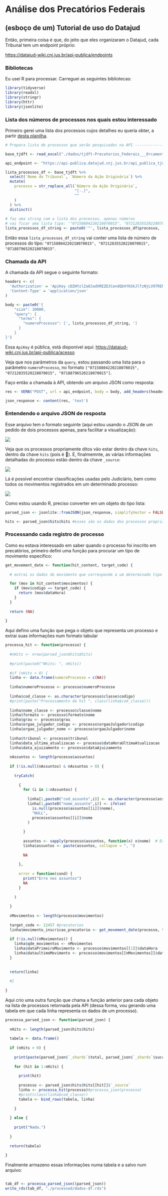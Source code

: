 # Análise dos Precatórios Federais

## (esboço de um) Tutorial de uso do Datajud

Então, primeira coisa é que, do jeito que eles organizaram o Datajud, cada Tribunal tem um endpoint próprio:

https://datajud-wiki.cnj.jus.br/api-publica/endpoints

### Bibliotecas

Eu usei R para processar. Carreguei as seguintes bibliotecas:

```r
library(tidyverse)
library(readxl)
library(stringr)
library(httr)
library(jsonlite)
```

### Lista dos números de processos nos quais estou interessado

Primeiro gerei uma lista dos processos cujos detalhes eu queria obter, a partir [desta planilha](./dados/tjdft-Precatorios_Federais___Orcamento_2025.xlsx).

```r
# Prepara lista de processos que serão pesquisados na API -----------------

base_tjdft <- read_excel("./dados/tjdft-Precatorios_Federais___Orcamento_2025.xlsx")

api_endpoint <- "https://api-publica.datajud.cnj.jus.br/api_publica_tjdft/_search"

lista_processos_df <- base_tjdft %>%
  select(`Nome do Tribunal`, `Número da Ação Originária`) %>%
  mutate(
    processo = str_replace_all(`Número da Ação Originária`,
                               "[-.]", 
                               ""
    )
  ) %>%
  distinct()
  
# faz uma string com a lista dos processos, apenas números
# vai ficar uma lista tipo: '"07158804220218070015", "07212835520228070015", "07188796520218070015"'
lista_processos_df_string <- paste0('"', lista_processos_df$processo, '"', collapse = ", ")
```

Então essa `lista_processos_df_string` vai conter uma lista de número de processos do tipo: `"07158804220218070015", "07212835520228070015", "07188796520218070015"`.

### Chamada da API

A chamada da API segue o seguinte formato:

```r
headers <- c(
  'Authorization' = 'ApiKey cDZHYzlZa0JadVREZDJCendQbXY6SkJlTzNjLV9TRENyQk1RdnFKZGRQdw==',
  'Content-Type' = 'application/json'
)

body <- paste0('{
    "size": 10000,
    "query": {
      "terms": {
        "numeroProcesso": [', lista_processos_df_string, '] 
      }
    }
}')

```

Essa `ApiKey` é pública, está disponível aqui: https://datajud-wiki.cnj.jus.br/api-publica/acesso

Veja que nos parâmetros da `query`, estou passando uma lista para o parâmetro `numeroProcesso`, no formato `["07158804220218070015", "07212835520228070015", "07188796520218070015"]`.

Faço então a chamada à API, obtendo um arquivo JSON como resposta:

```r
res <- VERB("POST", url = api_endpoint, body = body, add_headers(headers))

json_response <- content(res, 'text')

```

### Entendendo o arquivo JSON de resposta

Esse arquivo tem o formato seguinte (aqui estou usando o JSON de um pedido de dois processos apenas, para facilitar a visualização):

![](./img/resposta-json-1.png)

Veja que os processos propriamente ditos vão estar dentro da chave `hits`, dentro da chave `hits` (pois é 🤷). E, finalmemnte, as várias informações detalhadas do processo estão dentro da chave `_source`:

![](./img/resposta-json-2.png)

Lá é possível encontrar classificações usadas pelo Judiciário, bem como todos os movimentos registrados em um determinado processo:

![](./img/resposta-json-3.png)

Como estou usando R, preciso converter em um objeto do tipo lista:

```r
parsed_json <- jsonlite::fromJSON(json_response, simplifyVector = FALSE)

hits <- parsed_json$hits$hits #esses são os dados dos processos propriamente ditos
```

### Processando cada registro de processo

Como eu estava interessado em saber quando o processo foi inscrito em precatórios, primeiro defini uma função para procurar um tipo de movimento específico:

```r
get_movement_date <- function(hit_content, target_code) {
  
  # extrai os dados do movimento que corresponde a um determinado tipo de movimento (definido por meio do "target_code")

  for (mov in hit_content$movimentos) {
    if (mov$codigo == target_code) {
      return (mov$dataHora)
    }
  }
  
  return (NA)
  
}
```

Aqui defino uma função que pega o objeto que representa um processo e extrai suas informações num formato tabular

```r
processa_hit <- function(processo) {
  
  #nHits <- nrow(parsed_json$hits$hits)
  
  #print(paste0("Nhits: ", nHits))
  
  #if (nHits > 0) {
  linha <- data.frame(numeroProcesso = c(NA))
  
  linha$numeroProcesso <- processo$numeroProcesso
  
  linha$cod_classe <- as.character(processo$classe$codigo)
  #print(paste("Processamento do hit ", class(linha$cod_classe)))
  
  linha$nome_classe <- processo$classe$nome
  linha$formato <- processo$formato$nome
  linha$grau <- processo$grau
  linha$orgao_julgador_codigo <- processo$orgaoJulgador$codigo
  linha$orgao_julgador_nome <- processo$orgaoJulgador$nome
  
  linha$tribunal <- processo$tribunal
  linha$data_ultima_atualizacao <- processo$dataHoraUltimaAtualizacao
  linha$data_ajuizamento <- processo$dataAjuizamento
  
  nAssuntos <- length(processo$assuntos)
  
  if (!is.null(nAssuntos) & nAssuntos > 0) {
    
    tryCatch(
      
      {
        for (i in 1:nAssuntos) {
          
          linha[1,paste0("cod_assunto",i)] <- as.character(processo$assuntos[[i]]$codigo)
          linha[1,paste0("nome_assunto",i)] <- ifelse(
            is.null(processo$assuntos[[i]]$nome),
            "NULL",
            processo$assuntos[[i]]$nome
          )
          
        }
        
        assuntos <- sapply(processo$assuntos, function(x) x$nome)  # Extract all "nome" fields
        linha$assuntos <- paste(assuntos, collapse = ", ")
        
        NA
        
      },
      
      error = function(cond) {
        print("Erro nos assuntos")
        NA
      }
      
    )
    
  }
  
  nMovimentos <- length(processo$movimentos)
  
  target_code <- 12457 #precatorios
  linha$movimento_inscricao_precatorio <- get_movement_date(processo, target_code)
  
  if (!is.null(nMovimentos)) {
    linha$qde_movimentos <- nMovimentos
    linha$dataPrimeiroMovimento <- processo$movimentos[[1]]$dataHora
    linha$dataultimoMovimento <- processo$movimentos[[nMovimentos]]$dataHora
  }
  
  
  return(linha)
  
  #}
  
}
```

Aqui crio uma outra função que chama a função anterior para cada objeto na lista de processos retornada pela API (dessa forma, vou gerando uma tabela em que cada linha representa os dados de um processo).

```r
processa_parsed_json <- function(parsed_json) {
  
  nHits <- length(parsed_json$hits$hits)
  
  tabela <- data.frame()
  
  if (nHits > 0) {
    
    print(paste(parsed_json$`_shards`$total, parsed_json$`_shards`$successful, nHits))
    
    for (hit in 1:nHits) {
      
      print(hit)
      
      processo <- parsed_json$hits$hits[[hit]]$`_source`
      linha <- processa_hit(processo)#processa_json(processo)
      #print(class(linha$cod_classe))
      tabela <- bind_rows(tabela, linha)
      
    }
    
  } else {
    
    print("Nada.")
    
  }
  
  return(tabela)
  
}

```

Finalmente armazeno essas informações numa tabela e a salvo num arquivo:

```r

tab_df <- processa_parsed_json((parsed_json))
write_rds(tab_df, "./processed/dados-df.rds")

```
